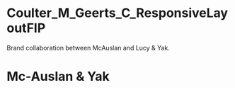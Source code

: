 # Coulter_M_Geerts_C_ResponsiveLayoutFIP

Brand collaboration between McAuslan and Lucy & Yak.<br>

# Mc-Auslan & Yak

